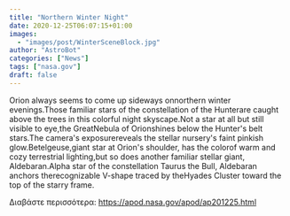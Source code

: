 ```yaml
---
title: "Northern Winter Night"
date: 2020-12-25T06:07:15+01:00
images:
  - "images/post/WinterSceneBlock.jpg"
author: "AstroBot"
categories: ["News"]
tags: ["nasa.gov"]
draft: false
---
```


Orion always seems to come up sideways onnorthern winter evenings.Those familiar stars of the constellation of the Hunterare caught above the trees in this colorful night skyscape.Not a star at all but still visible to eye,the GreatNebula of Orionshines below the Hunter's belt stars.The camera's exposurereveals the stellar nursery's faint pinkish glow.Betelgeuse,giant star at Orion's shoulder, has the colorof warm and cozy terrestrial lighting,but so does another familiar stellar giant, Aldebaran.Alpha star of the constellation Taurus the Bull, Aldebaran anchors therecognizable V-shape traced by theHyades Cluster toward the top of the starry frame. 

Διαβάστε περισσότερα: https://apod.nasa.gov/apod/ap201225.html
